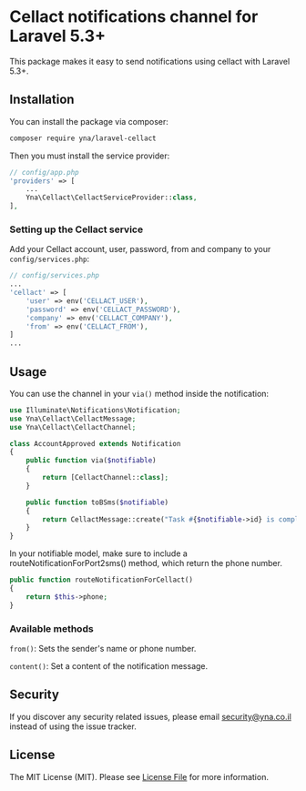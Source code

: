 # Cellact notifications channel for Laravel 5.3+

This package makes it easy to send notifications using cellact with Laravel 5.3+.


## Installation

You can install the package via composer:

```bash
composer require yna/laravel-cellact
```

Then you must install the service provider:
```php
// config/app.php
'providers' => [
    ...
    Yna\Cellact\CellactServiceProvider::class,
],
```

### Setting up the Cellact service

Add your Cellact account, user, password, from and company to your `config/services.php`:

```php
// config/services.php
...
'cellact' => [
    'user' => env('CELLACT_USER'),
    'password' => env('CELLACT_PASSWORD'),
    'company' => env('CELLACT_COMPANY'),
    'from' => env('CELLACT_FROM'),
]
...
```

## Usage

You can use the channel in your `via()` method inside the notification:

```php
use Illuminate\Notifications\Notification;
use Yna\Cellact\CellactMessage;
use Yna\Cellact\CellactChannel;

class AccountApproved extends Notification
{
    public function via($notifiable)
    {
        return [CellactChannel::class];
    }

    public function toBSms($notifiable)
    {
        return CellactMessage::create("Task #{$notifiable->id} is complete!");
    }
}
```

In your notifiable model, make sure to include a routeNotificationForPort2sms() method, which return the phone number.

```php
public function routeNotificationForCellact()
{
    return $this->phone;
}
```

### Available methods

`from()`: Sets the sender's name or phone number.

`content()`: Set a content of the notification message.

## Security

If you discover any security related issues, please email security@yna.co.il instead of using the issue tracker.

## License

The MIT License (MIT). Please see [License File](LICENSE.md) for more information.
